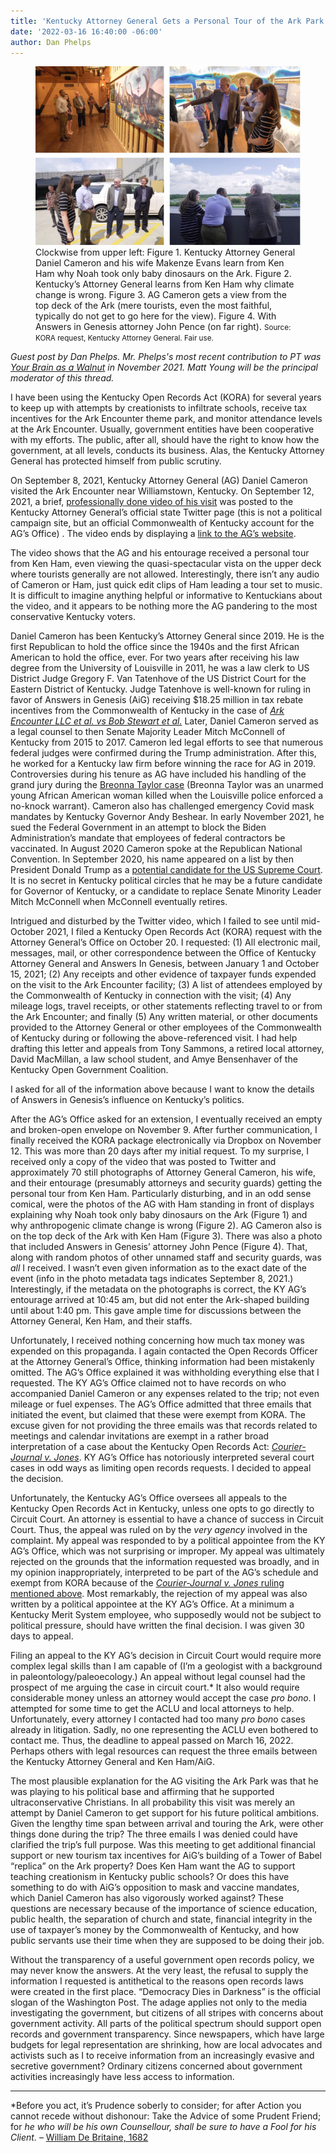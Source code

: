 ```yaml
---
title: 'Kentucky Attorney General Gets a Personal Tour of the Ark Park from Ken Ham'
date: '2022-03-16 16:40:00 -06:00'
author: Dan Phelps
---
```


<figure>
<img src="/uploads/2022/Phelps_Figure.jpg" alt="Attroney General and friends"/>
<figcaption>Clockwise from upper left: Figure 1. Kentucky Attorney General Daniel Cameron and his wife Makenze Evans learn from Ken Ham why Noah took only baby dinosaurs on the Ark.  Figure 2. Kentucky’s Attorney General learns from Ken Ham why climate change is wrong.   Figure 3. AG Cameron gets a view from the top deck of the Ark (mere tourists, even the most faithful, typically do not get to go here for the view).  Figure 4. With Answers in Genesis attorney John Pence (on far right). <small>Source: KORA request, Kentucky Attorney General. Fair use.</small>
</figcaption>
</figure>

*Guest post by Dan Phelps. Mr. Phelps's most recent contribution to PT was [Your Brain as a Walnut](https://pandasthumb.org/archives/2021/11/your-brain-as-walnut.html) in November 2021. Matt Young will be the principal moderator of this thread.*

I have been using the Kentucky Open Records Act (KORA) for several years to keep up with attempts by creationists to infiltrate schools, receive tax incentives for the Ark Encounter theme park, and monitor attendance levels at the Ark Encounter. Usually, government entities have been cooperative with my efforts. The public, after all, should have the right to know how the government, at all levels, conducts its business. Alas, the Kentucky Attorney General has protected himself from public scrutiny.

On September 8, 2021, Kentucky Attorney General (AG) Daniel Cameron visited the Ark Encounter near Williamstown, Kentucky. On September 12, 2021, a brief, [professionally done video of his visit](https://twitter.com/kyoag/status/1437026455171575813) was posted to the Kentucky Attorney General’s official state Twitter page (this is not a political campaign site, but an official Commonwealth of Kentucky account for the AG’s Office) . The video ends by displaying a [link to the AG’s website](https://ag.ky.gov/Pages/default.aspx).

The video shows that the AG and his entourage received a personal tour from Ken Ham, even viewing the quasi-spectacular vista on the upper deck where tourists generally are not allowed. Interestingly, there isn’t any audio of Cameron or Ham, just quick edit clips of Ham leading a tour set to music. It is difficult to imagine anything helpful or informative to Kentuckians about the video, and it appears to be nothing more the AG pandering to the most conservative Kentucky voters.

<!--more-->

Daniel Cameron has been Kentucky’s Attorney General since 2019. He is the first Republican to hold the office since the 1940s and the first African American to hold the office, ever. For two years after receiving his law degree from the University of Louisville in 2011, he was a law clerk to US District Judge Gregory F. Van Tatenhove of the US District Court for the Eastern District of Kentucky. Judge Tatenhove is well-known for ruling in favor of Answers in Genesis (AiG) receiving $18.25 million in tax rebate incentives from the Commonwealth of Kentucky in the case of [*Ark Encounter LLC et al. vs Bob Stewart et al.*](https://law.justia.com/cases/federal/district-courts/kentucky/kyedce/3:2015cv00013/77195/56/) Later, Daniel Cameron served as a legal counsel to then Senate Majority Leader Mitch McConnell of Kentucky from 2015 to 2017. Cameron led legal efforts to see that numerous federal judges were confirmed during the Trump administration. After this, he worked for a Kentucky law firm before winning the race for AG in 2019. Controversies during his tenure as AG have included his handling of the grand jury during the [Breonna Taylor case](https://en.wikipedia.org/wiki/Killing_of_Breonna_Taylor) (Breonna Taylor was an unarmed young African American woman killed when the Louisville police enforced a no-knock warrant). Cameron also has challenged emergency Covid mask mandates by Kentucky Governor Andy Beshear. In early November 2021, he sued the Federal Government in an attempt to block the Biden Administration’s mandate that employees of federal contractors be vaccinated. In August 2020 Cameron spoke at the Republican National Convention. In September 2020, his name appeared on a list by then President Donald Trump as a [potential candidate for the US Supreme Court](https://www.courier-journal.com/story/news/2020/09/09/daniel-cameron-named-possible-supreme-court-nominee-donald-trump/5762899002/). It is no secret in Kentucky political circles that he may be a future candidate for Governor of Kentucky, or a candidate to replace Senate Minority Leader Mitch McConnell when McConnell eventually retires. 

Intrigued and disturbed by the Twitter video, which I failed to see until mid-October 2021, I filed a Kentucky Open Records Act (KORA) request with the Attorney General’s Office on October 20. I requested: (1) All electronic mail, messages, mail, or other correspondence between the Office of Kentucky Attorney General and Answers In Genesis, between January 1 and October 15, 2021; (2) Any receipts and other evidence of taxpayer funds expended on the visit to the Ark Encounter facility; (3) A list of attendees employed by the Commonwealth of Kentucky in connection with the visit; (4) Any mileage logs, travel receipts, or other statements reflecting travel to or from the Ark Encounter; and finally (5) Any written material, or other documents provided to the Attorney General or other employees of the Commonwealth of Kentucky during or following the above-referenced visit. I had help drafting this letter and appeals from Tony Sammons, a retired local attorney, David MacMillan, a law school student, and Amye Bensenhaver of the Kentucky Open Government Coalition. 

I asked for all of the information above because I want to know the details of Answers in Genesis’s influence on Kentucky’s politics.

After the AG’s Office asked for an extension, I eventually received an empty and broken-open envelope on November 9. After further communication, I finally received the KORA package electronically via Dropbox on November 12. This was more than 20 days after my initial request. To my surprise, I received only a copy of the video that was posted to Twitter and approximately 70 still photographs of Attorney General Cameron, his wife, and their entourage (presumably attorneys and security guards) getting the personal tour from Ken Ham. Particularly disturbing, and in an odd sense comical, were the photos of the AG with Ham standing in front of displays explaining why Noah took only baby dinosaurs on the Ark (Figure 1) and why anthropogenic climate change is wrong (Figure 2). AG Cameron also is on the top deck of the Ark with Ken Ham (Figure 3). There was also a photo that included Answers in Genesis’ attorney John Pence (Figure 4). That, along with random photos of other unnamed staff and security guards, was *all* I received. I wasn’t even given information as to the exact date of the event (info in the photo metadata tags indicates September 8, 2021.) Interestingly, if the metadata on the photographs is correct, the KY AG’s entourage arrived at 10:45 am, but did not enter the Ark-shaped building until about 1:40 pm. This gave ample time for discussions between the Attorney General, Ken Ham, and their staffs.

Unfortunately, I received nothing concerning how much tax money was expended on this propaganda. I again contacted the Open Records Officer at the Attorney General’s Office, thinking information had been mistakenly omitted. The AG’s Office explained it was withholding everything else that I requested. The KY AG’s Office claimed not to have records on who accompanied Daniel Cameron or any expenses related to the trip; not even mileage or fuel expenses. The AG’s Office admitted that three emails that initiated the event, but claimed that these were exempt from KORA. The excuse given for not providing the three emails was that records related to meetings and calendar invitations are exempt in a rather broad interpretation of a case about the Kentucky Open Records Act: [*Courier-Journal v. Jones*](https://casetext.com/case/courier-journal-v-jones). KY AG’s Office has notoriously interpreted several court cases in odd ways as limiting open records requests. I decided to appeal the decision.

Unfortunately, the Kentucky AG’s Office oversees all appeals to the Kentucky Open Records Act in Kentucky, unless one opts to go directly to Circuit Court. An attorney is essential to have a chance of success in Circuit Court. Thus, the appeal was ruled on by the *very agency* involved in the complaint. My appeal was responded to by a political appointee from the KY AG’s Office, which was not surprising or improper. My appeal was ultimately rejected on the grounds that the information requested was broadly, and in my opinion inappropriately, interpreted to be part of the AG’s schedule and exempt from KORA because of the [*Courier-Journal v. Jones* ruling mentioned above](https://www.ag.ky.gov/Resources/orom/2022/22-ORD-026.pdf). Most remarkably, the rejection of my appeal was also written by a political appointee at the KY AG’s Office. At a minimum a Kentucky Merit System employee, who supposedly would not be subject to political pressure, should have written the final decision. I was given 30 days to appeal.

Filing an appeal to the KY AG’s decision in Circuit Court would require more complex legal skills than I am capable of (I’m a geologist with a background in paleontology/paleoecology.) An appeal without legal counsel had the prospect of me arguing the case in circuit court.&ast; It also would require considerable money unless an attorney would accept the case *pro bono*. I attempted for some time to get the ACLU and local attorneys to help. Unfortunately, every attorney I contacted had too many *pro bon*o cases already in litigation. Sadly, no one representing the ACLU even bothered to contact me. Thus, the deadline to appeal passed on March 16, 2022. Perhaps others with legal resources can request the three emails between the Kentucky Attorney General and Ken Ham/AiG.

The most plausible explanation for the AG visiting the Ark Park was that he was playing to his political base and affirming that he supported ultraconservative Christians. In all probability this visit was merely an attempt by Daniel Cameron to get support for his future political ambitions. Given the lengthy time span between arrival and touring the Ark, were other things done during the trip? The three emails I was denied could have clarified the trip’s full purpose. Was this meeting to get additional financial support or new tourism tax incentives for AiG’s building of a Tower of Babel “replica” on the Ark property? Does Ken Ham want the AG to support teaching creationism in Kentucky public schools? Or does this have something to do with AiG’s opposition to mask and vaccine mandates, which Daniel Cameron has also vigorously worked against? These questions are necessary because of the importance of science education, public health, the separation of church and state, financial integrity in the use of taxpayer’s money by the Commonwealth of Kentucky, and how public servants use their time when they are supposed to be doing their job. 

Without the transparency of a useful government open records policy, we may never know the answers. At the very least, the refusal to supply the information I requested is antithetical to the reasons open records laws were created in the first place. “Democracy Dies in Darkness” is the official slogan of the Washington Post. The adage applies not only to the media investigating the government, but citizens of all stripes with concerns about government activity. All parts of the political spectrum should support open records and government transparency. Since newspapers, which have large budgets for legal representation are shrinking, how are local advocates and activists such as I to receive information from an increasingly evasive and secretive government? Ordinary citizens concerned about government activities increasingly have less access to information. 

-----

&ast;Before you act, it’s Prudence soberly to consider; for after Action you cannot recede without dishonour: Take the Advice of some Prudent Friend; for *he who will be his own Counsellour, shall be sure to have a Fool for his Client.* &ndash; [William De Britaine, 1682](https://quoteinvestigator.com/2019/07/30/lawyer/)




